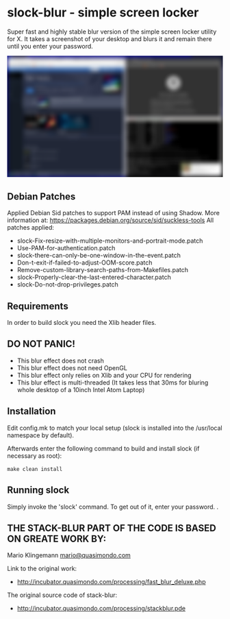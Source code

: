 slock-blur - simple screen locker
============================
Super fast and highly stable blur version of the simple screen locker 
utility for X. It takes a screenshot of your desktop and blurs it and
remain there until you enter your password.

![Screenshot](screenshot.png?raw=true "Fully CPU Based No OpenGL Static Blur Effect")

Debian Patches
--------------
Applied Debian Sid patches to support PAM instead of using Shadow.
More information at:
  https://packages.debian.org/source/sid/suckless-tools
All patches applied:
- slock-Fix-resize-with-multiple-monitors-and-portrait-mode.patch
- Use-PAM-for-authentication.patch
- slock-there-can-only-be-one-window-in-the-event.patch
- Don-t-exit-if-failed-to-adjust-OOM-score.patch
- Remove-custom-library-search-paths-from-Makefiles.patch
- slock-Properly-clear-the-last-entered-character.patch
- slock-Do-not-drop-privileges.patch

Requirements
------------
In order to build slock you need the Xlib header files.

DO NOT PANIC!
------------
- This blur effect does not crash
- This blur effect does not need OpenGL
- This blur effect only relies on Xlib and your CPU for rendering
- This blur effect is multi-threaded (It takes less that 30ms for bluring 
whole desktop of a 10inch Intel Atom Laptop)

Installation
------------
Edit config.mk to match your local setup (slock is installed into
the /usr/local namespace by default).

Afterwards enter the following command to build and install slock
(if necessary as root):

    make clean install


Running slock
-------------
Simply invoke the 'slock' command. To get out of it, enter your password.
.

## THE STACK-BLUR PART OF THE CODE IS BASED ON GREATE WORK BY:
Mario Klingemann <mario@quasimondo.com>

Link to the original work:
- http://incubator.quasimondo.com/processing/fast_blur_deluxe.php

The original source code of stack-blur:
- http://incubator.quasimondo.com/processing/stackblur.pde
